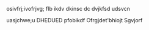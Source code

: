 osivfrj;ivofrjvg;
flb
ikdv
dkinsc
dc
dvjkfsd
udsvcn

uasjchwe;u 
DHEDUED
pfobikdf
Ofrgjdet'bhiojt
Sgvjorf
